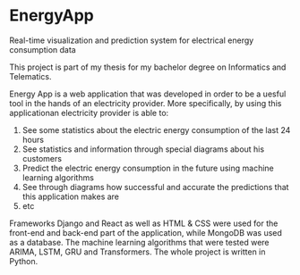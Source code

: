 # EnergyApp
Real-time visualization and prediction system for electrical energy consumption data

This project is part of my thesis for my bachelor degree on Informatics and Telematics.

Energy App is a web application that was developed in order to be a uesful tool in the hands of an electricity provider. More specifically, by using this applicationan electricity provider is able to:

1) See some statistics about the electric energy consumption of the last 24 hours
2) See statistics and information through special diagrams about his customers
3) Predict the electric energy consumption in the future using machine learning algorithms
4) See through diagrams how successful and accurate the predictions that this application makes are
5) etc

Frameworks Django and React as well as HTML & CSS were used for the front-end and back-end part of the application, while MongoDB was used as a database. The machine learning algorithms that were tested were ARIMA, LSTM, GRU and Transformers. The whole project is written in Python.

